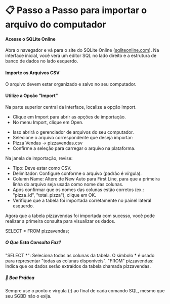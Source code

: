 # 📋 Passo a Passo para importar o arquivo do computador
#### Acesse o SQLite Online
Abra o navegador e vá para o site do SQLite Online ([sqliteonline.com](https://sqliteonline.com/)).
Na interface inicial, você verá um editor SQL no lado direito e a estrutura de banco de dados no lado esquerdo.

#### Importe os Arquivos CSV
O arquivo devem estar organizado e salvo no seu computador.
#### Utilize a Opção "Import"
Na parte superior central da interface, localize a opção Import.
* Clique em Import para abrir as opções de importação.
* No menu Import, clique em Open.
- Isso abrirá o gerenciador de arquivos do seu computador.
- Selecione o arquivo correspondente que deseja importar:
- Pizza Vendas → pizzavendas.csv
- Confirme a seleção para carregar o arquivo na plataforma.

Na janela de importação, revise:
- Tipo: Deve estar como CSV.
- Delimitador: Configure conforme o arquivo (padrão é vírgula).
- Column Name: Altere de New Auto para First Line, para que a primeira linha do arquivo seja usada como nome das colunas.
- Após confirmar que os nomes das colunas estão corretos (ex.: "pizza_id", "total_pizza"), clique em OK.
- Verifique que a tabela foi importada corretamente no painel lateral esquerdo.

Agora que a tabela pizzavendas foi importada com sucesso, você pode realizar a primeira consulta para visualizar os dados.  

SELECT * FROM pizzavendas;

##### O Que Esta Consulta Faz?
"SELECT *": Seleciona todas as colunas da tabela. O símbolo * é usado para representar "todas as colunas disponíveis".
"FROM" pizzavendas: Indica que os dados serão extraídos da tabela chamada pizzavendas.

##### 📌 Boa Prática
Sempre use o ponto e vírgula (;) ao final de cada comando SQL, mesmo que seu SGBD não o exija.
